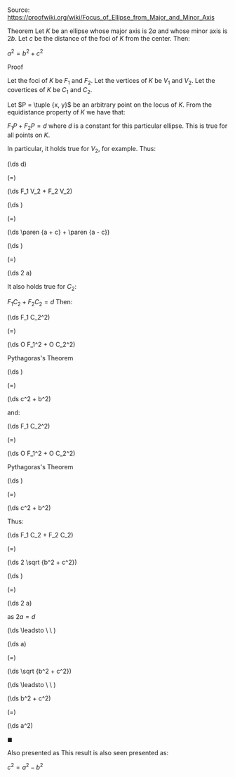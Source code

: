 # 

Source: https://proofwiki.org/wiki/Focus_of_Ellipse_from_Major_and_Minor_Axis

Theorem
Let $K$ be an ellipse whose major axis is $2 a$ and whose minor axis is $2 b$.
Let $c$ be the distance of the foci of $K$ from the center.
Then:

$a^2 = b^2 + c^2$


Proof


Let the foci of $K$ be $F_1$ and $F_2$.
Let the vertices of $K$ be $V_1$ and $V_2$.
Let the covertices of $K$ be $C_1$ and $C_2$.

Let $P = \tuple {x, y}$ be an arbitrary point on the locus of $K$.
From the equidistance property of $K$ we have that:

$F_1 P + F_2 P = d$
where $d$ is a constant for this particular ellipse.
This is true for all points on $K$.

In particular, it holds true for $V_2$, for example.
Thus:














\(\ds d\)

\(=\)







\(\ds F_1 V_2 + F_2 V_2\)




















\(\ds \)

\(=\)







\(\ds \paren {a + c} + \paren {a - c}\)




















\(\ds \)

\(=\)







\(\ds 2 a\)










It also holds true for $C_2$:

$F_1 C_2 + F_2 C_2 = d$
Then:














\(\ds F_1 C_2^2\)

\(=\)







\(\ds O F_1^2 + O C_2^2\)





Pythagoras's Theorem














\(\ds \)

\(=\)







\(\ds c^2 + b^2\)









and:














\(\ds F_1 C_2^2\)

\(=\)







\(\ds O F_1^2 + O C_2^2\)





Pythagoras's Theorem














\(\ds \)

\(=\)







\(\ds c^2 + b^2\)









Thus:














\(\ds F_1 C_2 + F_2 C_2\)

\(=\)







\(\ds 2 \sqrt {b^2 + c^2}\)




















\(\ds \)

\(=\)







\(\ds 2 a\)





as $2 a = d$








\(\ds \leadsto \ \ \)





\(\ds a\)

\(=\)







\(\ds \sqrt {b^2 + c^2}\)














\(\ds \leadsto \ \ \)





\(\ds b^2 + c^2\)

\(=\)







\(\ds a^2\)









$\blacksquare$


Also presented as
This result is also seen presented as:

$c^2 = a^2 - b^2$





